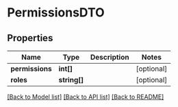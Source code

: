 # PermissionsDTO

## Properties
Name | Type | Description | Notes
------------ | ------------- | ------------- | -------------
**permissions** | **int[]** |  | [optional] 
**roles** | **string[]** |  | [optional] 

[[Back to Model list]](../../README.md#documentation-for-models) [[Back to API list]](../../README.md#documentation-for-api-endpoints) [[Back to README]](../../README.md)

